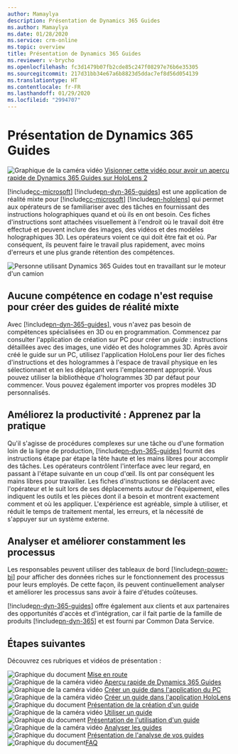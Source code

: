 ```yaml
---
author: Mamaylya
description: Présentation de Dynamics 365 Guides
ms.author: Mamaylya
ms.date: 01/28/2020
ms.service: crm-online
ms.topic: overview
title: Présentation de Dynamics 365 Guides
ms.reviewer: v-brycho
ms.openlocfilehash: fc3d1479b07fb2cde85c247f08297e76b6e35305
ms.sourcegitcommit: 217d31bb34e67a6b8823d5ddac7ef8d56d054139
ms.translationtype: HT
ms.contentlocale: fr-FR
ms.lasthandoff: 01/29/2020
ms.locfileid: "2994707"
---
```

# <a name="overview-of-dynamics-365-guides"></a>Présentation de Dynamics 365 Guides

![Graphique de la caméra vidéo](media/video-camera.PNG "Graphique de la caméra vidéo") [Visionner cette vidéo pour avoir un aperçu rapide de Dynamics 365 Guides sur HoloLens 2](https://www.youtube.com/watch?v=V8c3pDKdHEc)

[!include[cc-microsoft](../includes/cc-microsoft.md)] [!include[pn-dyn-365-guides](../includes/pn-dyn-365-guides.md)] est une application de réalité mixte pour [!include[cc-microsoft](../includes/cc-microsoft.md)] [!include[pn-hololens](../includes/pn-hololens.md)] qui permet aux opérateurs de se familiariser avec des tâches en fournissant des instructions holographiques quand et où ils en ont besoin. Ces fiches d'instructions sont attachées visuellement à l'endroit où le travail doit être effectué et peuvent inclure des images, des vidéos et des modèles holographiques 3D. Les opérateurs voient ce qui doit être fait et où. Par conséquent, ils peuvent faire le travail plus rapidement, avec moins d'erreurs et une plus grande rétention des compétences.

![Personne utilisant Dynamics 365 Guides tout en travaillant sur le moteur d'un camion](media/woman-at-work.PNG "Personne utilisant Dynamics 365 Guides tout en travaillant sur le moteur d'un camion") 

## <a name="no-coding-skills-are-required-to-create-mixed-reality-guides"></a>Aucune compétence en codage n'est requise pour créer des guides de réalité mixte

Avec [!include[pn-dyn-365-guides](../includes/pn-dyn-365-guides.md)], vous n'avez pas besoin de compétences spécialisées en 3D ou en programmation. Commencez par consulter l'application de création sur PC pour créer un *guide* : instructions détaillées avec des images, une vidéo et des hologrammes 3D. Après avoir créé le guide sur un PC, utilisez l'application HoloLens pour lier des fiches d'instructions et des hologrammes à l'espace de travail physique en les sélectionnant et en les déplaçant vers l'emplacement approprié. Vous pouvez utiliser la bibliothèque d'hologrammes 3D par défaut pour commencer. Vous pouvez également importer vos propres modèles 3D personnalisés.

## <a name="improve-productivity--learn-by-doing"></a>Améliorez la productivité : Apprenez par la pratique

Qu'il s'agisse de procédures complexes sur une tâche ou d'une formation loin de la ligne de production, [!include[pn-dyn-365-guides](../includes/pn-dyn-365-guides.md)] fournit des instructions étape par étape la tête haute et les mains libres pour accomplir des tâches. Les opérateurs contrôlent l'interface avec leur regard, en passant à l'étape suivante en un coup d'œil. Ils ont par conséquent les mains libres pour travailler. Les fiches d'instructions se déplacent avec l'opérateur et le suit lors de ses déplacements autour de l'équipement, elles indiquent les outils et les pièces dont il a besoin et montrent exactement comment et où les appliquer. L'expérience est agréable, simple à utiliser, et réduit le temps de traitement mental, les erreurs, et la nécessité de s'appuyer sur un système externe.

## <a name="continually-analyze-and-improve-processes"></a>Analyser et améliorer constamment les processus

Les responsables peuvent utiliser des tableaux de bord [!include[pn-power-bi](../includes/pn-power-bi.md)] pour afficher des données riches sur le fonctionnement des processus pour leurs employés. De cette façon, ils peuvent continuellement analyser et améliorer les processus sans avoir à faire d'études coûteuses.

[!include[pn-dyn-365-guides](../includes/pn-dyn-365-guides.md)] offre également aux clients et aux partenaires des opportunités d'accès et d'intégration, car il fait partie de la famille de produits [!include[pn-dyn-365](../includes/pn-dyn-365.md)] et est fourni par Common Data Service.

## <a name="whats-next"></a>Étapes suivantes

Découvrez ces rubriques et vidéos de présentation :

![Graphique du document](media/doc-icon.PNG "Graphique du document") [Mise en route](get-started.md)<br>
![Graphique de la caméra vidéo](media/video-camera.PNG "Graphique de la caméra vidéo") [Aperçu rapide de Dynamics 365 Guides](https://aka.ms/guidesoverview)<br>
![Graphique de la caméra vidéo](media/video-camera.PNG "Graphique de la caméra vidéo") [Créer un guide dans l'application du PC](https://aka.ms/pcauthor)<br>
![Graphique de la caméra vidéo](media/video-camera.PNG "Graphique de la caméra vidéo") [Créer un guide dans l'application HoloLens](https://aka.ms/hololensauthor)<br>
![Graphique du document](media/doc-icon.PNG "Graphique du document") [Présentation de la création d'un guide](authoring-overview.md)<br>
![Graphique de la caméra vidéo](media/video-camera.PNG "Graphique de la caméra vidéo") [Utiliser un guide](https://aka.ms/guidesoperate)<br>
![Graphique du document](media/doc-icon.PNG "Graphique du document") [Présentation de l'utilisation d'un guide](operator-overview.md)<br>
![Graphique de la caméra vidéo](media/video-camera.PNG "Graphique de la caméra vidéo") [Analyser les guides](https://aka.ms/guidesanalyze)<br>
![Graphique du document](media/doc-icon.PNG "Graphique du document") [Présentation de l'analyse de vos guides](analytics-guide.md)<br>
![Graphique du document ](media/doc-icon.PNG "Graphique du document")[FAQ](faq.md)

